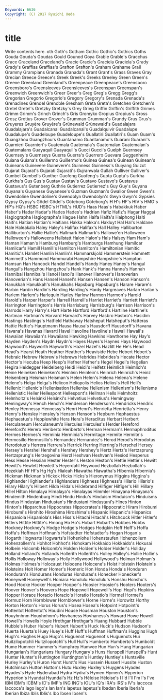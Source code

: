 ```yaml
---
Keywords: 6636 
Copyright: (C) 2017 Ryuichi Ueda
---
```


# title

Write contents here.
oth Goth's Gotham Gothic Gothic's Gothics Goths Gouda
Gouda's Goudas Gould Gounod Goya Grable Grable's Gracchus Grace Graceland
Graceland's Gracie Gracie's Graciela Graciela's Grady Grady's Graffias Graffias's Grafton
Grafton's Graham Grahame Grail Grammy Grampians Granada Granada's Grant Grant's
Grass Graves Gray Grecian Greece Greece's Greek Greek's Greeks Greeley
Green Green's Greene Greenland Greenland's Greenpeace Greenpeace's Greensboro Greensboro's Greensleeves
Greensleeves's Greenspan Greenspan's Greenwich Greenwich's Greer Greer's Greg Greg's Gregg
Gregg's Gregorian Gregorio Gregorio's Gregory Gregory's Grenada Grenada's Grenadines Grendel
Grenoble Gresham Greta Greta's Gretchen Gretchen's Gretel Gretel's Gretzky Gretzky's
Grey Grieg Griffin Griffin's Griffith Grimes Grimm Grimm's Grinch Grinch's
Gris Gromyko Gropius Gropius's Gross Grosz Grotius Grover Grover's Grumman
Grumman's Grundy Grus Grus's Gruyeres Gruyère Gruyère's Grünewald Grünewald's Guadalajara
Guadalajara's Guadalcanal Guadalcanal's Guadalquivir Guadalupe Guadalupe's Guadeloupe Guadeloupe's Guallatiri Guallatiri's
Guam Guam's Guangzhou Guangzhou's Guantanamo Guantanamo's Guarani Guarani's Guarnieri Guarnieri's
Guatemala Guatemala's Guatemalan Guatemalan's Guatemalans Guayaquil Guayaquil's Gucci Gucci's Guelph
Guernsey Guernsey's Guernseys Guerra Guerra's Guerrero Guevara Guggenheim Guiana Guiana's
Guillermo Guillermo's Guinea Guinea's Guinean Guinean's Guineans Guinevere Guinevere's Guinness
Guinness's Guiyang Guizot Gujarat Gujarat's Gujarati Gujarati's Gujranwala Gullah Gulliver
Gulliver's Gumbel Gumbel's Gunther Guofeng Guofeng's Gupta Gupta's Gurkha Gurkha's
Gus Gus's Gustav Gustav's Gustavo Gustavo's Gustavus Gustavus's Gutenberg Guthrie
Gutierrez Gutierrez's Guy Guy's Guyana Guyana's Guyanese Guyanese's Guzman Guzman's
Gwalior Gwen Gwen's Gwendoline Gwendoline's Gwendolyn Gwendolyn's Gwyn Gwyn's Gypsies
Gypsy Gypsy's Gödel Gödel's Göteborg Göteborg's H H's HF's HIV's
HMO's HP's HQ's HSBC HSBC's HTML's HUD's Haas Haas's Habakkuk
Haber Haber's Hadar Hadar's Hades Hades's Hadrian Hafiz Hafiz's Hagar
Haggai Hagiographa Hagiographa's Hague Hahn Haifa Haifa's Haiphong Haiti Haiti's
Haitian Haitian's Haitians Hakka Hakka's Hakluyt Hal Hal's Haldane Hale
Haleakala Haley Haley's Halifax Halifax's Hall Halley Halliburton Halliburton's Hallie
Hallie's Hallmark Hallmark's Hallowe'en Halloween Halloween's Halloweens Hallstatt Halon Halon's
Hals Halsey Ham Ham's Haman Haman's Hamburg Hamburg's Hamburgs Hamhung
Hamilcar Hamilcar's Hamill Hamill's Hamilton Hamilton's Hamiltonian Hamitic Hamitic's Hamlet
Hamlin Hamlin's Hammarskjold Hammerstein Hammett Hammett's Hammond Hammurabi Hampshire Hampshire's
Hampton Hamsun Han Hancock Handel Handel's Handy Haney Haney's Hangul
Hangul's Hangzhou Hangzhou's Hank Hank's Hanna Hanna's Hannah Hannibal Hannibal's
Hanoi Hanoi's Hanover Hanover's Hanoverian Hanoverian's Hans Hansel Hansel's Hansen
Hansen's Hanson Hanson's Hanukkah Hanukkah's Hanukkahs Hapsburg Hapsburg's Harare Harare's
Harbin Hardin Hardin's Harding Harding's Hardy Hargreaves Harlan Harlan's Harlem
Harlem's Harlequin Harley Harlow Harmon Harmon's Harold Harold's Harper Harper's
Harrell Harrell's Harriet Harriet's Harriett Harriett's Harrington Harrington's Harris Harrisburg
Harrisburg's Harrison Harrison's Harrods Harry Harry's Hart Harte Hartford Hartford's
Hartline Hartline's Hartman Hartman's Harvard Harvard's Harvey Hasbro Hasbro's Hasidim
Hastings Hastings's Hatfield Hathaway Hatsheput Hatsheput's Hatteras Hattie Hattie's Hauptmann
Hausa Hausa's Hausdorff Hausdorff's Havana Havana's Havanas Havarti Havel Havoline
Havoline's Hawaii Hawaii's Hawaiian Hawaiian's Hawaiians Hawking Hawkins Hawthorne Hay
Hay's Hayden Hayden's Haydn Haydn's Hayes Hayes's Haynes Hays Haywood
Haywood's Hayworth Hayworth's Hazel Hazel's Hazlitt He He's Head Head's
Hearst Heath Heather Heather's Heaviside Hebe Hebert Hebert's Hebraic Hebrew
Hebrew's Hebrews Hebrides Hebrides's Hecate Hector Hector's Hecuba Heep Heep's
Hefner Hefner's Hegel Hegel's Hegelian Hegira Heidegger Heidelberg Heidi Heidi's
Heifetz Heimlich Heimlich's Heine Heineken Heineken's Heinlein Heinlein's Heinrich Heinrich's
Heinz Heisenberg Heisman Heisman's Helen Helen's Helena Helena's Helene Helene's
Helga Helga's Helicon Heliopolis Helios Helios's Hell Hell's Hellenic Hellenic's
Hellenisation Hellenise Hellenism Hellenism's Hellenisms Hellenistic Heller Hellespont Hellespont's Hellman
Hells Helmholtz Helmholtz's Helsinki Helsinki's Helvetius Helvetius's Hemingway Hemingway's Hench
Hench's Henderson Henderson's Hendricks Hendrix Henley Hennessy Hennessy's Henri Henri's
Henrietta Henrietta's Henry Henry's Hensley Hensley's Henson Henson's Hepburn Hephaestus
Hephaestus's Hepplewhite Hera Hera's Heraclitus Herbart Herbert Herculaneum Herculaneum's Hercules
Hercules's Herder Hereford Hereford's Herero Heriberto Heriberto's Herman Herman's Hermaphroditus
Hermes Hermes's Herminia Herminia's Hermitage Hermite Hermite's Hermosillo Hermosillo's Hernandez
Hernandez's Herod Herod's Herodotus Herodotus's Herrera Herrera's Herrick Herring Herring's
Herschel Hersey Hersey's Hershel Hershel's Hershey Hershey's Hertz Hertz's Hertzsprung
Hertzsprung's Herzegovina Herzl Heshvan Heshvan's Hesiod Hesperus Hess Hesse Hessian
Hester Hester's Heston Heston's Hettie Hettie's Hewitt Hewitt's Hewlett Hewlett's
Heyerdahl Heywood Hezbollah Hezbollah's Hezekiah Hf Hf's Hg Hg's Hialeah
Hiawatha Hiawatha's Hibernia Hibernia's Hickman Hickman's Hickok Hicks Hicks's Hieronymus
Higgins Higgins's Highlander Highlander's Highlanders Highness Highness's Hilario Hilario's Hilary
Hilary's Hilbert Hilda Hilda's Hildebrand Hilfiger Hilfiger's Hill Hillary Hillel
Hilton Himalaya Himalaya's Himalayas Himmler Hinayana Hinayana's Hindemith Hindenburg Hindi
Hindu Hindu's Hinduism Hinduism's Hinduisms Hindus Hindustan Hindustan's Hindustani Hindustani's
Hines Hinton Hinton's Hipparchus Hippocrates Hippocrates's Hippocratic Hiram Hirobumi Hirobumi's
Hirohito Hiroshima Hiroshima's Hispanic Hispanic's Hispanics Hispaniola Hispaniola's Hiss Hiss's
Hitachi Hitachi's Hitchcock Hitler Hitler's Hitlers Hittite Hittite's Hmong Ho
Ho's Hobart Hobart's Hobbes Hobbs Hockney Hockney's Hodge Hodge's Hodges
Hodgkin Hoff Hoff's Hoffa Hoffa's Hoffman Hoffman's Hofstadter Hofstadter's Hogan
Hogan's Hogarth Hogwarts Hogwarts's Hohenlohe Hohenstaufen Hohenzollern Hohenzollern's Hohhot Hohhot's
Hohokam Hokkaido Hokkaido's Hokusai Holbein Holcomb Holcomb's Holden Holden's Holder
Holder's Holiday Holland Holland's Hollands Hollerith Hollerith's Holley Holley's Hollie
Hollie's Hollis Holloway Holloway's Holly Hollywood Hollywood's Holman Holman's Holmes
Holmes's Holocaust Holocene Holocene's Holst Holstein Holstein's Holsteins Holt Homer
Homer's Homeric Hon Honda Honda's Honduran Honduran's Hondurans Honduras Honduras's
Honecker Honecker's Honeywell Honeywell's Honiara Honolulu Honolulu's Honshu Honshu's Hood
Hooke Hooker Hooper Hooper's Hoosier Hoosier's Hooters Hooters's Hoover Hoover's
Hoovers Hope Hopewell Hopewell's Hopi Hopi's Hopkins Hopper Horace Horacio
Horacio's Horatio Horatio's Hormel Hormel's Hormuz Horn Hornblower Hornblower's Horne
Horne's Horowitz Horthy Horton Horton's Horus Horus's Hosea Hosea's Hotpoint
Hotpoint's Hottentot Hottentot's Houdini House Housman Houston Houston's Houyhnhnm Houyhnhnm's
Hovhaness Hovhaness's Howard Howe Howell Howell's Howells Hoyle Hrothgar Hrothgar's
Huang Hubbard Hubble Hubble's Huber Huber's Hubert Hubert's Huck Huck's
Hudson Hudson's Huerta Huerta's Huey Huey's Huff Huff's Huffman Huffman's
Huggins Hugh Hugh's Hughes Hugo Hugo's Huguenot Huguenot's Huguenots Hui
Huitzilopotchli Huitzilopotchli's Hull Hull's Humberto Humberto's Humboldt Hume Hummer Hummer's
Humphrey Humvee Hun Hun's Hung Hungarian Hungarian's Hungarians Hungary Hungary's
Huns Hunspell Hunspell's Hunt Hunter Hunter's Huntington Huntington's Huntley Huntley's
Huntsville Hurley Hurley's Huron Hurst Hurst's Hus Hussein Husserl Hussite
Huston Hutchinson Hutton Hutton's Hutu Huxley Huxley's Huygens Hyades Hyades's
Hyde Hyderabad Hydra Hydra's Hymen Hymen's Hyperion Hyperion's Hyundai Hyundai's
Hz Hz's Héloise Héloise's I I'd I'll I'm I's I've
IBM IBM's ICBM's ID's IMF's ING ING's IOU's IQ's IRA's
IRS's IV's Iaccoca Iaccoca's Iago Iago's Ian Ian's Iapetus Iapetus's
Ibadan Iberia Iberia's Iberian Ibiza Iblis Iblis's Ibo Ibsen Ibsen's
